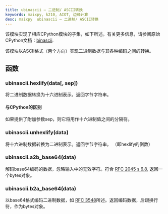 ```yaml
---
title: ubinascii – 二进制/ ASCII转换
keywords: maixpy, k210, AIOT, 边缘计算
desc: maixpy  ubinascii – 二进制/ ASCII转换
---
```




该模块实现了相应CPython模块的子集，如下所述。有关更多信息，请参阅原始CPython文档：[binascii](https://docs.python.org/3.5/library/binascii.html#module-binascii).

该模块以ASCII格式（两个方向）实现二进制数据与其各种编码之间的转换。

## 函数

### ubinascii.hexlify(data[, sep])

将二进制数据转换为十六进制表示。返回字节字符串。

#### 与CPython的区别

如果提供了附加参数sep，则它将用作十六进制值之间的分隔符。

### ubinascii.unhexlify(data)

将十六进制数据转换为二进制表示。返回字节字符串。 （即hexlify的倒数）

### ubinascii.a2b_base64(data)

解码base64编码的数据，忽略输入中的无效字符。符合 [RFC 2045 s.6.8.](https://tools.ietf.org/html/rfc2045#section-6.8) 返回一个bytes对象。

### ubinascii.b2a_base64(data)

以base64格式编码二进制数据，如 [RFC 3548](https://tools.ietf.org/html/rfc3548.html)所述。返回编码数据，后跟换行符，作为bytes对象。

